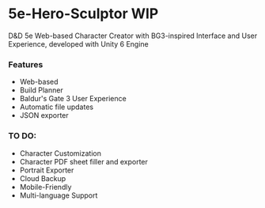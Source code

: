 # 5e-Hero-Sculptor WIP
D&amp;D 5e Web-based Character Creator with BG3-inspired Interface and User Experience, developed with Unity 6 Engine
### Features
 - Web-based
 - Build Planner
 - Baldur's Gate 3 User Experience
 - Automatic file updates
 - JSON exporter
### TO DO:
 - Character Customization
 - Character PDF sheet filler and exporter
 - Portrait Exporter
 - Cloud Backup
 - Mobile-Friendly
 - Multi-language Support

